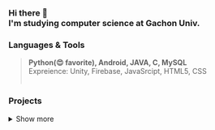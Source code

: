 
### Hi there 👋  <br> I'm studying computer science at Gachon Univ. 





### Languages & Tools 
> **Python(😍 favorite), Android, JAVA, C, MySQL**
> <br> Expreience: Unity, Firebase, JavaSrcipt, HTML5, CSS <br><br>



### Projects 
<details> <summary>Show more</summary>
  <table class="tg">
  <thead>
    <tr>
      <th class="tg-fymr">Tilte</th>
      <th class="tg-fymr">Date</th>
      <th class="tg-fymr">Summary</th>
      <th class="tg-fymr">Link</th>
    </tr>
  </thead>
  <tbody>
    <tr>
      <td class="tg-lboi">R:E</td>
      <td class="tg-lboi">2018.09.~2018.12.</td>
      <td class="tg-lboi">This was a team project in the network course. You can store photos on a server and share them with others. When the time is designated, it reminds shared people by e-mail.</td>
      <td class="tg-lboi"><a href="https://github.com/Young2218/RE" target="_blank">🔗</a></td>
    </tr>
    <tr>
      <td class="tg-lboi">MoMol</td>
      <td class="tg-lboi">2018.09.~2018.12.</td>
      <td class="tg-lboi">This app recommends cocktail to you. It was developed using Unity. This was a team project in the algorithm course.</td>
      <td class="tg-lboi"><a href="https://github.com/Young2218/MoMol" target="_blank">🔗</a></td>
    </tr>
    <tr>
      <td class="tg-lboi">Codename: RUN</td>
      <td class="tg-lboi">2021.03.~2021.06.</td>
      <td class="tg-lboi">This app is a running game app that helps you run happily.You can become an agent and clear the mission according to the app's instructions.This was a team project in mobile programming course. My part was automating progress, recognizing and displaying user's running using GPS. </td>
      <td class="tg-lboi"><a href="https://github.com/GC211MP" target="_blank">🔗</a></td>
    </tr>
    <tr>
      <td class="tg-lboi">CoSu</td>
      <td class="tg-lboi">2021.03.~2021.06.</td>
      <td class="tg-lboi">This service is a prototype service that connects college student developers and clients. It was developed as an Android-based app. My part was to create a database based on a firebase and connect it to the app. </td>
      <td class="tg-lboi"><a href="https://github.com/SEcosu" target="_blank">🔗</a></td>
    </tr>
    <tr>
      <td class="tg-lboi">Data Analyze:<br>Airplane Customer Satisfaction</td>
      <td class="tg-lboi">2021.03.~2021.06.</td>
      <td class="tg-lboi">Using the airline user satisfaction data in Caggle, we studied which items had a great influence on satisfaction. The project was conducted in the order of data analysis learned in class, and focused on the process of preprocessing and learning data in several ways.</td>
      <td class="tg-lboi"><a href="https://github.com/Datasciencetermproject" target="_blank">🔗</a></td>
    </tr>
    <tr>
      <td class="tg-lboi">UnI Dancer</td>
      <td class="tg-lboi">2021.09.~2021.12.</td>
      <td class="tg-lboi">This project was conducted as a graphic class assignment. It was a project to receive a user's body image from a webcam in real time and rig it to a 3D graphic model. Based on the webcam, the Z-axis information was not accurate, so the accuracy was a little disappointing. The part I was in charge of was the part that was rigged to the model with the user's skeleton information.</td>
      <td class="tg-lboi"><a href="https://github.com/CyberFramework/Unidancer" target="_blank">🔗</a></td>
    </tr>
    <tr>
      <td class="tg-lboi">Recognize Pose in ML course</td>
      <td class="tg-lboi">2021.09.~2021.12.</td>
      <td class="tg-lboi">A project was carried out to recognize the user's pose through data obtained by selecting the MPII image in the caggle as a scalaton coordinate. This project was a team project task in machine learning classes.</td>
      <td class="tg-lboi"><a href="https://github.com/Young2218/ML_gachon" target="_blank">🔗</a></td>
    </tr>
    <tr>
      <td class="tg-lboi">Hands Free Selfie Drone Project</td>
      <td class="tg-lboi">2021.09.~2021.12.</td>
      <td class="tg-lboi"></td>
      <td class="tg-lboi"><a href="" target="_blank">🔗</a></td>
    </tr>
    <tr>
      <td class="tg-lboi">Sketch2CAD</td>
      <td class="tg-lboi">2021.09.~2021.12.</td>
      <td class="tg-lboi">This project is a project that converts a drawing into a cad when the user sketches it on a tablet. It is under development with Android. The part I am in charge of is the part that receives the json file from the server and converts it into a cad file.</td>
      <td class="tg-lboi"><a href="https://github.com/GP-sketch2CAD" target="_blank">🔗</a></td>
    </tr>
  </tbody>
  </table>
> </details>





<!--
[![Anurag's GitHub stats](https://github-readme-stats.vercel.app/api?username=Young2218&show_icons=true&theme=vue)](https://github.com/anuraghazra/github-readme-stats)
[![Top Langs](https://github-readme-stats.vercel.app/api/top-langs/?username=Young2218&theme=vue)](https://github.com/anuraghazra/github-readme-stats)
-->


